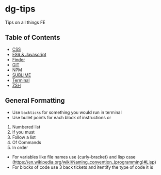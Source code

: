 # dg-tips
Tips on all things FE

## Table of Contents
* [CSS](/CSS/README.md)
* [ES6 & Javascript](/JS/README.md)
* [Finder](/FINDER/README.md)
* [GIT](/GIT/README.md)
* [NPM](/NPM/README.md)
* [SUBLIME](/SUBLIME/README.md)
* [Terminal](/TERMINAL/README.md)
* [ZSH](/ZSH/README.md)

## General Formatting
* Use `backticks` for something you would run in terminal
* Use bullet points for each block of instructions or
1. Numbered list
2. If you must
3. Follow a list 
4. Of Commands
5. In order
* For variables like file names use {curly-bracket} and lisp case (https://en.wikipedia.org/wiki/Naming_convention_(programming)#Lisp)
* For blocks of code use 3 back tickets and itentify the type of code it is
